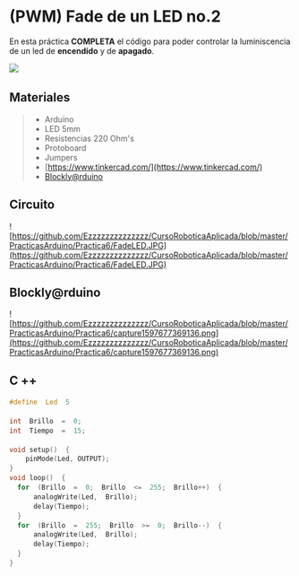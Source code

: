 # (PWM) Fade de un LED no.2

En esta práctica  **COMPLETA** el código para poder controlar la luminiscencia de un led de **encendido** y de **apagado**.

![](https://lh3.googleusercontent.com/proxy/ysD1FGz6sHs0pygDzNCshzGlBsePXOHiq-cU9GjBENwLTayX-wR-dqVCe3CE6e6FFfZkwdjyAbIRM6yAWAdsR_aSp0cqGd1ucsjnTO4z2uIrEUCYsw)

## Materiales 
> - Arduino
> - LED 5mm 
> - Resistencias 220 Ohm's 
> - Protoboard
> - Jumpers
> - [https://www.tinkercad.com/](https://www.tinkercad.com/)
> - [Blockly@rduino](https://technologiescollege.github.io/Blockly-at-rduino/index.html)

## Circuito
![https://github.com/Ezzzzzzzzzzzzzz/CursoRoboticaAplicada/blob/master/PracticasArduino/Practica6/FadeLED.JPG](https://github.com/Ezzzzzzzzzzzzzz/CursoRoboticaAplicada/blob/master/PracticasArduino/Practica6/FadeLED.JPG)

## Blockly@rduino
![https://github.com/Ezzzzzzzzzzzzzz/CursoRoboticaAplicada/blob/master/PracticasArduino/Practica6/capture1597677369136.png](https://github.com/Ezzzzzzzzzzzzzz/CursoRoboticaAplicada/blob/master/PracticasArduino/Practica6/capture1597677369136.png)


## C ++
```c
#define  Led  5  

int  Brillo  =  0;  
int  Tiempo  =  15;

void setup()  { 
	pinMode(Led, OUTPUT);
}  
void loop()  {
  for  (Brillo  =  0;  Brillo  <=  255;  Brillo++)  { 
	  analogWrite(Led,  Brillo);
	  delay(Tiempo);
  }  
  for  (Brillo  =  255;  Brillo  >=  0;  Brillo--)  { 
	  analogWrite(Led,  Brillo); 
	  delay(Tiempo);  
  }  
}
```

<!--stackedit_data:
eyJoaXN0b3J5IjpbMTU0ODQ2Mzg2OCwtOTAzNTA5OTQ5XX0=
-->